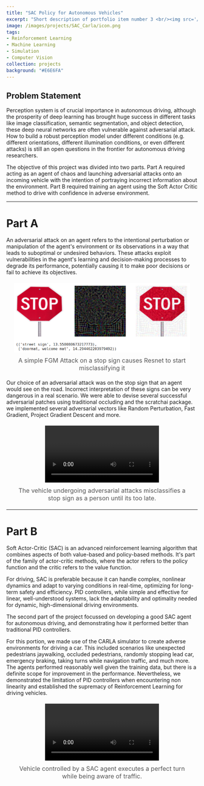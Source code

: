 ```yaml
---
title: "SAC Policy for Autonomous Vehicles"
excerpt: "Short description of portfolio item number 3 <br/><img src='/images/500x300.png'>"
image: /images/projects/SAC_Carla/icon.png
tags: 
- Reinforcement Learning
- Machine Learning 
- Simulation
- Computer Vision
collection: projects
background: "#E6E6FA"
---
```


<style>
    
    .image-container {
        text-align: center;
        margin: 20px;
    }
    .image-container img {
        max-width: 100%;
        height: auto;
    }
    .image-caption {
        margin-top: 8px;
        font-size: 16px;
        color: #555;
    }

    .video-container {
        text-align: center;
        margin: 20px;
    }
    .video-container video {
        max-width: 100%;
        height: auto;
    }
    .video-caption {
        margin-top: 8px;
        font-size: 16px;
        color: #555;
    }
</style>

## Problem Statement

Perception system is of crucial importance in autonomous driving, although the prosperity of deep learning has brought huge success in different tasks like image classification, semantic segmentation, and object detection, these deep neural networks are often vulnerable against adversarial attack. How to build a robust perception model under different conditions (e.g. different orientations, different illumination conditions, or even different attacks) is still an open questions in the frontier for autonomous driving researchers.

The objective of this project was divided into two parts. Part A required acting as an agent of chaos and launching adversarial attacks onto an incoming vehicle with the intention of portraying incorrect information about the environment. Part B required training an agent using the Soft Actor Critic method to drive with confidence in adverse environment.

------------

# Part A

An adversarial attack on an agent refers to the intentional perturbation or manipulation of the agent's environment or its observations in a way that leads to suboptimal or undesired behaviors. These attacks exploit vulnerabilities in the agent's learning and decision-making processes to degrade its performance, potentially causing it to make poor decisions or fail to achieve its objectives.

<div class="image-container">
    <img src="/images/projects/SAC_Carla/adversarialAttacks.png" alt="Description of the image">
    <div class="image-caption">A simple FGM Attack on a stop sign causes Resnet to start misclassifying it</div>
</div>

Our choice of an adversarial attack was on the stop sign that an agent would see on the road. Incorrect interpretation of these signs can be very dangerous in a real scenario. We were able to devise several successful adversarial patches using traditional occluding and the scratchai package. we implemented several adversarial vectors like Random Perturbation, Fast Gradient, Project Gradient Descent and more. 

<div class="video-container">
    <video controls>
        <source src="/images/projects/SAC_Carla/Q2_patch4.mp4" type="video/mp4">
        Your browser does not support the video tag.
    </video>
    <div class="video-caption">The vehicle undergoing adversarial attacks misclassifies a stop sign as a person until its too late.</div>
</div>

-------------

# Part B

Soft Actor-Critic (SAC) is an advanced reinforcement learning algorithm that combines aspects of both value-based and policy-based methods. It's part of the family of actor-critic methods, where the actor refers to the policy function and the critic refers to the value function.

For driving, SAC is preferable because it can handle complex, nonlinear dynamics and adapt to varying conditions in real-time, optimizing for long-term safety and efficiency. PID controllers, while simple and effective for linear, well-understood systems, lack the adaptability and optimality needed for dynamic, high-dimensional driving environments.

The second part of the project focussed on developing a good SAC agent for autonomous driving, and demonstrating how it performed better than traditional PID controllers.

For this portion, we made use of the CARLA simulator to create adverse environments for driving a car. This included scenarios like unexpected pedestrians jaywalking, occluded pedestrians, randomly stopping lead car, emergency braking, taking turns while navigation traffic, and much more. The agents performed reasonably well given the training data, but there is a definite scope for improvement in the performance. Nevertheless, we demonstrated the limitation of PID controllers when encountering non linearity and established the supremacy of Reinforcement Learning for driving vehicles.

<div class="video-container">
    <video controls>
        <source src="/images/projects/SAC_Carla/video_0006_id_0024_0025_0026_0027(1).mp4" type="video/mp4">
        Your browser does not support the video tag.
    </video>
    <div class="video-caption">Vehicle controlled by a SAC agent executes a perfect turn while being aware of traffic.</div>
</div>